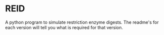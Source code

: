 REID
====

A python program to simulate restriction enzyme digests.
The readme's for each version will tell you what is required for that version.
